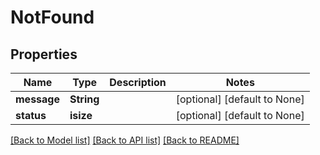 # NotFound

## Properties
Name | Type | Description | Notes
------------ | ------------- | ------------- | -------------
**message** | **String** |  | [optional] [default to None]
**status** | **isize** |  | [optional] [default to None]

[[Back to Model list]](../README.md#documentation-for-models) [[Back to API list]](../README.md#documentation-for-api-endpoints) [[Back to README]](../README.md)


